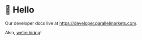 # 👋 Hello

Our developer docs live at https://developer.parallelmarkets.com.

Also, [we're hiring](https://parallel-markets-inc.breezy.hr/?&department=Product#positions)! 
